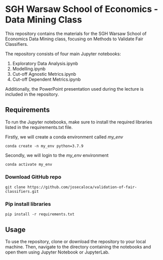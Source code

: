 # SGH Warsaw School of Economics - Data Mining Class

This repository contains the materials for the SGH Warsaw School of Economics Data Mining class, focusing on Methods to Validate Fair Classifiers. 

The repository consists of four main Jupyter notebooks:

1. Exploratory Data Analysis.ipynb
2. Modelling.ipynb
3. Cut-off Agnostic Metrics.ipynb
4. Cut-off Dependent Metrics.ipynb

Additionally, the PowerPoint presentation used during the lecture is included in the repository.

## Requirements
To run the Jupyter notebooks, make sure to install the required libraries listed in the requirements.txt file.

Firstly, we will create a conda environment called *my_env*
```
conda create -n my_env python=3.7.9
```

Secondly, we will login to the *my_env* environment

```
conda activate my_env
```

###  Download GitHub repo

```
git clone https://github.com/josecaloca/validation-of-fair-classifiers.git
```

###  Pip install libraries

```
pip install -r requirements.txt
```

## Usage
To use the repository, clone or download the repository to your local machine. Then, navigate to the directory containing the notebooks and open them using Jupyter Notebook or JupyterLab.
